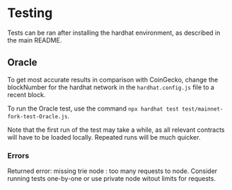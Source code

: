 # Testing

Tests can be ran after installing the hardhat environment, as described in the main README.


## Oracle
To get most accurate results in comparison with CoinGecko, change the blockNumber for the hardhat network in the `hardhat.config.js` file to a recent block.

To run the Oracle test, use the command `npx hardhat test test/mainnet-fork-test-Oracle.js`.

Note that the first run of the test may take a while, as all relevant contracts will have to be loaded locally. Repeated runs will be much quicker.

### Errors
Returned error: missing trie node : too many requests to node. 
Consider running tests one-by-one or use private node witout limits for requests.